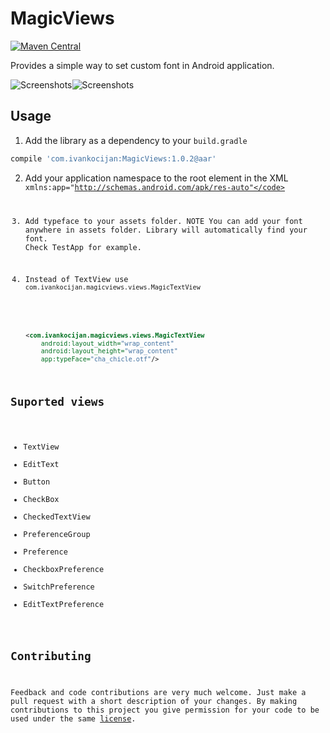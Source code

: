 MagicViews
==========
[![Maven Central](https://maven-badges.herokuapp.com/maven-central/com.ivankocijan/MagicViews/badge.svg)](https://maven-badges.herokuapp.com/maven-central/com.ivankocijan/MagicViews)

Provides a simple way to set custom font in Android application.

![Screenshots](https://raw.github.com/ikocijan/MagicViews/master/screenshot.jpg)![Screenshots](https://raw.github.com/ikocijan/MagicViews/master/screenshot_2.jpg)

## Usage

1) Add the library as a dependency to your ```build.gradle```

```groovy
compile 'com.ivankocijan:MagicViews:1.0.2@aar'
```

2) Add your application namespace to the root element in the XML
    <code>xmlns:app="http://schemas.android.com/apk/res-auto"</code> 

3) Add typeface to your assets folder. NOTE You can add your font anywhere in assets folder. Library will automatically find your font. Check TestApp for example.

4) Instead of TextView use <code>com.ivankocijan.magicviews.views.MagicTextView</code>

```xml
    <com.ivankocijan.magicviews.views.MagicTextView
        android:layout_width="wrap_content"
        android:layout_height="wrap_content"
        app:typeFace="cha_chicle.otf"/>
```

## Suported views
* TextView
* EditText
* Button
* CheckBox
* CheckedTextView
* PreferenceGroup
* Preference
* CheckboxPreference
* SwitchPreference
* EditTextPreference

## Contributing

Feedback and code contributions are very much welcome. Just make a pull request with a short description of your changes. By making contributions to this project you give permission for your code to be used under the same [license](LICENSE).
    
